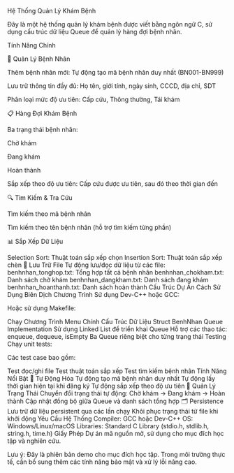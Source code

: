 Hệ Thống Quản Lý Khám Bệnh 


Đây là một hệ thống quản lý khám bệnh được viết bằng ngôn ngữ C, sử dụng cấu trúc dữ liệu Queue để quản lý hàng đợi bệnh nhân.

Tính Năng Chính


🏥 Quản Lý Bệnh Nhân


Thêm bệnh nhân mới: Tự động tạo mã bệnh nhân duy nhất (BN001-BN999)


Lưu trữ thông tin đầy đủ: Họ tên, giới tính, ngày sinh, CCCD, địa chỉ, SDT


Phân loại mức độ ưu tiên: Cấp cứu, Thông thường, Tái khám


📋 Hàng Đợi Khám Bệnh


Ba trạng thái bệnh nhân:


Chờ khám


Đang khám


Hoàn thành


Sắp xếp theo độ ưu tiên: Cấp cứu được ưu tiên, sau đó theo thời gian đến


🔍 Tìm Kiếm & Tra Cứu


Tìm kiếm theo mã bệnh nhân


Tìm kiếm theo tên bệnh nhân (hỗ trợ tìm kiếm từng phần)


📊 Sắp Xếp Dữ Liệu


Selection Sort: Thuật toán sắp xếp chọn
Insertion Sort: Thuật toán sắp xếp chèn
💾 Lưu Trữ File
Tự động lưu/đọc dữ liệu từ các file:
benhnhan_tonghop.txt: Tổng hợp tất cả bệnh nhân
benhnhan_chokham.txt: Danh sách chờ khám
benhnhan_dangkham.txt: Danh sách đang khám
benhnhan_hoanthanh.txt: Danh sách hoàn thành
Cấu Trúc Dự Án
Cách Sử Dụng
Biên Dịch Chương Trình
Sử dụng Dev-C++ hoặc GCC:

Hoặc sử dụng Makefile:

Chạy Chương Trình
Menu Chính
Cấu Trúc Dữ Liệu
Struct BenhNhan
Queue Implementation
Sử dụng Linked List để triển khai Queue
Hỗ trợ các thao tác: enqueue, dequeue, isEmpty
Ba Queue riêng biệt cho từng trạng thái
Testing
Chạy unit tests:

Các test case bao gồm:

Test đọc/ghi file
Test thuật toán sắp xếp
Test tìm kiếm bệnh nhân
Tính Năng Nổi Bật
🎯 Tự Động Hóa
Tự động tạo mã bệnh nhân duy nhất
Tự động lấy thời gian hiện tại khi đăng ký
Tự động sắp xếp theo độ ưu tiên
🔄 Quản Lý Trạng Thái
Chuyển đổi trạng thái tự động: Chờ khám → Đang khám → Hoàn thành
Cập nhật đồng bộ giữa Queue và danh sách tổng hợp
🗂️ Persistence
Lưu trữ dữ liệu persistent qua các lần chạy
Khôi phục trạng thái từ file khi khởi động
Yêu Cầu Hệ Thống
Compiler: GCC hoặc Dev-C++
OS: Windows/Linux/macOS
Libraries: Standard C Library (stdio.h, stdlib.h, string.h, time.h)
Giấy Phép
Dự án mã nguồn mở, sử dụng cho mục đích học tập và nghiên cứu.

Lưu ý: Đây là phiên bản demo cho mục đích học tập. Trong môi trường thực tế, cần bổ sung thêm các tính năng bảo mật và xử lý lỗi nâng cao.
